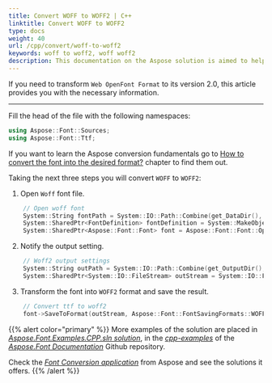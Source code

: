 ```yaml
---
title: Convert WOFF to WOFF2 | C++
linktitle: Convert WOFF to WOFF2
type: docs
weight: 40
url: /cpp/convert/woff-to-woff2
keywords: woff to woff2, woff woff2
description: This documentation on the Aspose solution is aimed to help you with the conversion from woff to woff2 format
---
```


If you need to transform `Web OpenFont Format` to its version 2.0, this article provides you with the necessary information.
_____

Fill the head of the file with the following namespaces:
```C++ 
using Aspose::Font::Sources;
using Aspose::Font::Ttf;
```

If you want to learn the Aspose conversion fundamentals go to 
 [How to convert the font into the desired format?](https://docs.aspose.com//font/cpp/convert/#how-to-convert-the-font-into-the-desired-format) chapter to find them out.

 Taking the next three steps you will convert `WOFF` to `WOFF2`:

1. Open `Woff` font file.
```C++ 
    // Open woff font
    System::String fontPath = System::IO::Path::Combine(get_DataDir(), u"Montserrat-Regular.woff");
    System::SharedPtr<FontDefinition> fontDefinition = System::MakeObject<FontDefinition>(Aspose::Font::FontType::TTF, System::MakeObject<FontFileDefinition>(u"woff", System::MakeObject<FileSystemStreamSource>(fontPath)));
    System::SharedPtr<Aspose::Font::Font> font = Aspose::Font::Font::Open(fontDefinition);
```

2. Notify the output setting.
```C++ 
    // Woff2 output settings
    System::String outPath = System::IO::Path::Combine(get_OutputDir(), u"WoffToWoff2_out1.woff2");
    System::SharedPtr<System::IO::FileStream> outStream = System::IO::File::Create(outPath);
```

3. Transform the font into `WOFF2` format and save the result.
```C++ 
    // Convert ttf to woff2
    font->SaveToFormat(outStream, Aspose::Font::FontSavingFormats::WOFF2);
```

{{% alert color="primary" %}}
More examples of the solution are placed in [*Aspose.Font.Examples.CPP.sln solution*](https://github.com/aspose-font/Aspose.Font-Documentation/tree/master/cpp-examples), in the [*cpp-examples*](https://github.com/aspose-font/Aspose.Font-Documentation/tree/master/cpp-examples) of the [*Aspose.Font Documentation*](https://github.com/aspose-font/Aspose.Font-Documentation) Github repository.

Check the [*Font Conversion application*](https://products.aspose.app/font/conversion) from Aspose and see the solutions it offers.
{{% /alert %}}